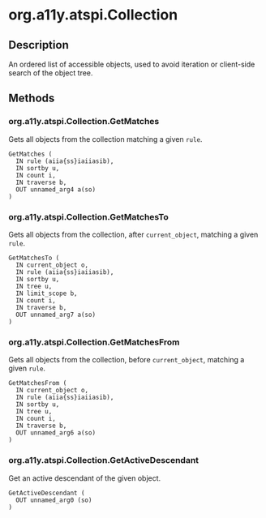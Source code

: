 # org.a11y.atspi.Collection

## Description

An ordered list of accessible objects, used to avoid iteration or client-side search of the object tree.

## Methods

### org.a11y.atspi.Collection.GetMatches

Gets all objects from the collection matching a given `rule`.



    GetMatches (
      IN rule (aiia{ss}iaiiasib),
      IN sortby u,
      IN count i,
      IN traverse b,
      OUT unnamed_arg4 a(so)
    )

### org.a11y.atspi.Collection.GetMatchesTo 

Gets all objects from the collection, after `current_object`, matching a given `rule`.



    GetMatchesTo (
      IN current_object o,
      IN rule (aiia{ss}iaiiasib),
      IN sortby u,
      IN tree u,
      IN limit_scope b,
      IN count i,
      IN traverse b,
      OUT unnamed_arg7 a(so)
    )

### org.a11y.atspi.Collection.GetMatchesFrom 

Gets all objects from the collection, before `current_object`, matching a given `rule`.



    GetMatchesFrom (
      IN current_object o,
      IN rule (aiia{ss}iaiiasib),
      IN sortby u,
      IN tree u,
      IN count i,
      IN traverse b,
      OUT unnamed_arg6 a(so)
    )

### org.a11y.atspi.Collection.GetActiveDescendant 

Get an active descendant of the given object.



    GetActiveDescendant (
      OUT unnamed_arg0 (so)
    )

